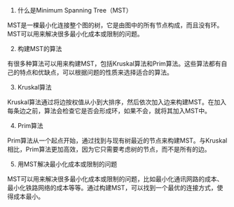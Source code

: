 

1. 什么是Minimum Spanning Tree（MST）

MST是一棵最小化连接整个图的树，它是由图中的所有节点构成，而且没有环。MST可以用来解决很多最小化成本或限制的问题。

2. 构建MST的算法

有很多种算法可以用来构建MST，包括Kruskal算法和Prim算法。这些算法都有自己的特点和优缺点，可以根据问题的性质来选择适合的算法。

3. Kruskal算法

Kruskal算法通过将边按权值从小到大排序，然后依次加入边来构建MST。在加入每条边之前，算法会检查它是否会形成环，如果不会，就将其加入MST中。

4. Prim算法

Prim算法从一个起点开始，通过找到与现有树最近的节点来构建MST。与Kruskal相比，Prim算法更加高效，因为它只需要考虑树的节点，而不是所有的边。

5. 用MST解决最小化成本或限制的问题

MST可以用来解决很多最小化成本或限制的问题，比如最小化通讯网路的成本、最小化铁路网络的成本等等。通过构建MST，可以找到一个最优的连接方式，使得成本最小。